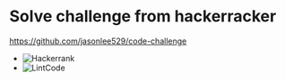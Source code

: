 # Solve challenge from hackerracker

https://github.com/jasonlee529/code-challenge

* ![Hackerrank](https://www.hackerrank.com)
* ![LintCode](https://www.lintcode.com)